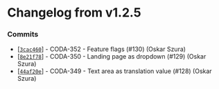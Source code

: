 # Changelog from v1.2.5
### Commits
* [[`3cac460`](http://github.com/coda-it/gowebapp/commit/3cac4608040a674826a422b3e31d7382a8f1f456)] - CODA-352 - Feature flags (#130) (Oskar Szura)
* [[`8e21f78`](http://github.com/coda-it/gowebapp/commit/8e21f789058f0ddbfda301c0f3f1c3349d7231e6)] - CODA-350 - Landing page as dropdown (#129) (Oskar Szura)
* [[`44af20e`](http://github.com/coda-it/gowebapp/commit/44af20e63576febcc61070856d7b9cce10c16659)] - CODA-349 - Text area as translation value (#128) (Oskar Szura)